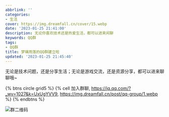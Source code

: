 ```yaml
---
abbrlink: ''
categories:
- 生活
cover: https://img.dreamfall.cn/cover/15.webp
date: '2023-01-25 21:41:00'
description: 无论你喜欢技术还是热爱生活，都可以进来闲聊
keywords: QQ群
tags:
- QQ群
title: 梦璃雨落的QQ群建立啦
updated: '2023-01-25 21:45:40'
---
```

无论是技术问题，还是分享生活；无论是游戏交流，还是资源分享，都可以进来聊聊哦~

{% btns circle grid5 %}
{% cell 加入群聊, https://jq.qq.com/?_wv=1027&k=UxUgYVV9, https://img.dreamfall.cn/post/qq-group/1.webp %}
{% endbtns %}

![群二维码](https://img.dreamfall.cn/post/qq-group/qrcode.jpg)

